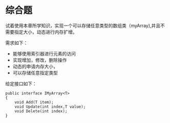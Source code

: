 # 综合题
试着使用本章所学知识，实现一个可以存储任意类型的数组类（myArray),并且不需要指定大小，动态进行内存扩增。

需求如下：
- 能够使用索引器进行元素的访问
- 实现增加，修改，删除操作
- 动态的申请内存大小，
- 可以存储任意指定类型

给定接口如下：
``` CSharp
public interface IMyArray<T>
{
    void Add(T item);
    void Update(int index,T value);
    void Delete(int index);
}
```